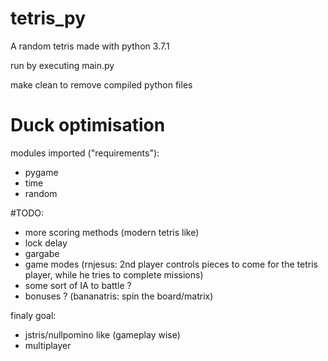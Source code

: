 # tetris_py
A random tetris made with python 3.7.1

run by executing main.py

make clean to remove compiled python files

# __Duck optimisation__

modules imported ("requirements"):
- pygame
- time
- random

#TODO:
- more scoring methods (modern tetris like)
- lock delay
- gargabe
- game modes (rnjesus: 2nd player controls pieces to come for the tetris player, while he tries to complete missions)
- some sort of IA to battle ?
- bonuses ? (bananatris: spin the board/matrix)

finaly goal:
- jstris/nullpomino like (gameplay wise)
- multiplayer
